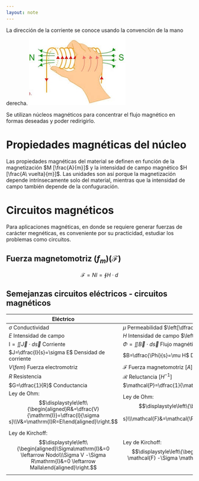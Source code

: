 ```yaml
---
layout: note
---
```


La dirección de la corriente se conoce usando la convención de la mano derecha.
![3039197191b366c549cab5e2a8b62ec1.png](../../img/e91d7e6a9c1d4d28a84e67a3e7c8cf27.png)

Se utilizan núcleos magnéticos para concentrar el flujo magnético en formas deseadas y poder redirigirlo.

# Propiedades magnéticas del núcleo
Las propiedades magnéticas del material se definen en función de la magnetización $M [\frac{A}{m}]$ y la intensidad de campo magnético $H [\frac{A\ vuelta}{m}]$. Las unidades son así porque la magnetización depende intrínsecamente solo del material, mientras que la intensidad de campo también depende de la confuguración.

# Circuitos magnéticos
Para aplicaciones magnéticas, en donde se requiere generar fuerzas de carácter megnéticas, es conveniente por su practicidad, estudiar los problemas como circuitos.

## Fuerza magnetomotriz ($f_m$)($\mathcal{F}$)

$$\mathcal{F}=NI=\oint H\cdot d$$

## Semejanzas circuitos eléctricos - circuitos magnéticos

| Eléctrico                                                                                                                                                         | Magnético                                                                                                                                                                             |
|-------------------------------------------------------------------------------------------------------------------------------------------------------------------|---------------------------------------------------------------------------------------------------------------------------------------------------------------------------------------|
| $\sigma$ Conductividad                                                                                                                                            | $\mu$ Permeabilidad $\left[\dfrac{H}{m}\right]$                                                                                                                                       |
| $E$ Intensidad de campo                                                                                                                                           | $H$ Intensidad de campo $\left[\dfrac{Av}{m}\right]$                                                                                                                                  |
| $\mathrm{I}=\iint\vec{J}\cdot d\vec{s}$ Corriente                                                                                                                 | $\Phi=\iint \vec{B}\cdot d\vec{s}$ Flujo magnético [$Wb$]                                                                                                                             |
| $J=\dfrac{I}{s}=\sigma E$ Densidad de corriente                                                                                                                   | $B=\dfrac{\Phi}{s}=\mu H$ Densidad de flujo [$T$]                                                                                                                                     |
| $V$($fem$) Fuerza electromotriz                                                                                                                                   | $\mathcal{F}$ Fuerza magnetomotriz [$A$]                                                                                                                                              |
| $R$ Resistencia                                                                                                                                                   | $\mathcal{R}$ Reluctancia [$H^{-1}$]                                                                                                                                                  |
| $G=\dfrac{1}{R}$ Conductancia                                                                                                                                     | $\mathcal{P}=\dfrac{1}{\mathcal{R}}$ Permeancia [$H$]                                                                                                                                 |
| Ley de Ohm: $$\displaystyle\left\{\begin{aligned}R&=\dfrac{V}{\mathrm{I}}=\dfrac{l}{\sigma s}\\V&=\mathrm{I}R=El\end{aligned}\right.$$                            | Ley de Ohm: $$\displaystyle\left\{\begin{aligned}\mathcal{R}&=\dfrac{\mathcal{F}}{\Phi}=\dfrac{l}{\mu s}\\\mathcal{F}&=\mathcal{\Phi}\mathcal{R}=Hl=N\mathrm{I}\end{aligned}\right.$$ |
| Ley de Kirchoff: $$\displaystyle\left\{\begin{aligned}\Sigma\mathrm{I}&=0 \leftarrow Nodo\\\Sigma V -\Sigma R\mathrm{I}&=0 \leftarrow Malla\end{aligned}\right.$$ | Ley de Kirchoff: $$\displaystyle\left\{\begin{aligned}\Sigma\Phi&=0 \leftarrow Nodo\\\Sigma \mathcal{F} -\Sigma \mathcal{R}\Phi&=0 \leftarrow Malla\end{aligned}\right.$$             |
